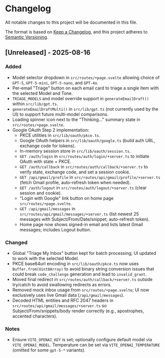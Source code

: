 # Changelog

All notable changes to this project will be documented in this file.

The format is based on [Keep a Changelog](https://keepachangelog.com/en/1.1.0/),
and this project adheres to [Semantic Versioning](https://semver.org/spec/v2.0.0.html).

## [Unreleased] - 2025-08-16

### Added
- Model selector dropdown in `src/routes/+page.svelte` allowing choice of `GPT-5`, `GPT-5-mini`, `GPT-5-nano`, and `GPT-4o`.
- Per-email "Triage" button on each email card to triage a single item with the selected Model and Tone.
- `TRIAGE_MODELS` and model override support in `generateEmailDraft()` within `src/lib/gpt.ts`.
- `generateEmailDraftMulti()` in `src/lib/gpt.ts` (not currently used by the UI) to support future multi-model comparisons.
- Loading spinner icon next to the "Thinking..." summary state in `src/routes/+page.svelte`.
- Google OAuth Step 2 implementation:
  - PKCE utilities in `src/lib/oauth/pkce.ts`.
  - Google OAuth helpers in `src/lib/oauth/google.ts` (build auth URL, exchange code for tokens).
  - In-memory session store in `src/lib/oauth/session.ts`.
  - `GET /auth/login` in `src/routes/auth/login/+server.ts` to initiate OAuth with state + PKCE.
  - `GET /auth/callback` in `src/routes/auth/callback/+server.ts` to verify state, exchange code, and set a session cookie.
  - `GET /api/gmail/profile` in `src/routes/api/gmail/profile/+server.ts` (fetch Gmail profile, auto-refresh token when needed).
  - `GET /auth/logout` in `src/routes/auth/logout/+server.ts` (clear session and cookie).
  - "Login with Google" link button on home page `src/routes/+page.svelte`.
  - `GET /api/gmail/messages` in `src/routes/api/gmail/messages/+server.ts` (list newest 25 messages with Subject/From/Date/snippet; auto-refresh token).
  - Home page now shows signed-in email and lists latest Gmail messages; includes Logout button.

### Changed
- Global "Triage My Inbox" button kept for batch processing; UI updated to work with the selected Model.
- PKCE base64url encoding in `src/lib/oauth/pkce.ts` now uses `Buffer.from(Uint8Array)` to avoid binary string conversion issues that could break `code_challenge` generation and lead to `invalid_grant`.
 - Moved final redirect in `src/routes/auth/callback/+server.ts` outside try/catch to avoid swallowing redirects as errors.
 - Removed mock inbox usage from `src/routes/+page.svelte`; UI now exclusively uses live Gmail data (`/api/gmail/messages`).
 - Decoded HTML entities and RFC 2047 headers in `src/routes/api/gmail/messages/+server.ts` so Subject/From/snippets/body render correctly (e.g., apostrophes, accented characters).

### Notes
- Ensure `VITE_OPENAI_KEY` is set; optionally configure default model via `VITE_OPENAI_MODEL`. Temperature can be set via `VITE_OPENAI_TEMPERATURE` (omitted for some `gpt-5-*` variants).
